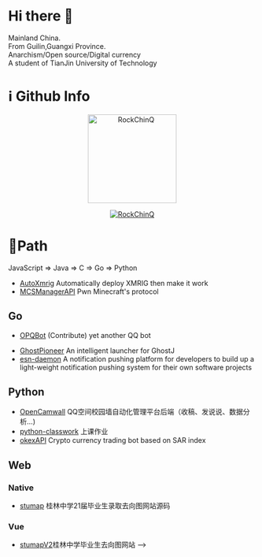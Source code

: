 # Hi there 👋

<!--
**RockChinQ/RockChinQ** is a ✨ _special_ ✨ repository because its `README.md` (this file) appears on your GitHub profile.

Here are some ideas to get you started:

- 🔭 I’m currently working on ...
- 🌱 I’m currently learning ...
- 👯 I’m looking to collaborate on ...
- 🤔 I’m looking for help with ...
- 💬 Ask me about ...
- 📫 How to reach me: ...
- 😄 Pronouns: ...
- ⚡ Fun fact: ...
-->
Mainland China.    
From Guilin,Guangxi Province.  
Anarchism/Open source/Digital currency  
A student of TianJin University of Technology
<!-- 
[![RockChinQ's github stats](https://github-readme-stats.vercel.app/api?username=RockChinQ&title_color=fa4694&count_private=true&theme=jolly)](https://github.com/anuraghazra/github-readme-stats) -->

# ℹ️ Github Info
<!-- 	
  <summary><b>🔎 Github Profile Details</b></summary>
<p align="center"><img height="180em" src="https://github-profile-summary-cards.vercel.app/api/cards/profile-details?username=RockChinQ&theme=github_dark" alt="RockChinQ" align = "center"/></p>
 -->
<!--   <summary><b>⚡ Github Stats</b></summary> -->
<p align="center"><!-- <img height="180em" src="https://github-readme-stats.vercel.app/api?username=RockChinQ&hide_border=true&count_private=true&show_icons=true&theme=radical" alt="RockChinQ" align = "center"/> -->
<img height="180em" src="https://github-readme-stats.vercel.app/api/top-langs?username=RockChinQ&show_icons=true&locale=en&layout=compact&hide_border=true&theme=radical" alt="RockChinQ" align = "center"/></p>

<!--  <summary><b>🔥 Github Streaks</b></summary> -->
 
<!-- <p align="center"><img src="https://github-readme-streak-stats.herokuapp.com/?user=RockChinQ&theme=black-ice&hide_border=true&stroke=0000&background=0D1117&ring=e05397&fire=e05397&currStreakLabel=e05397" alt="RockChinQ" /></p> -->
<!-- 
<summary><b>📊 Github Contribution Graph</b></summary>
<p align="center"<a href="#"><img alt="Ashish Kumar Activity Graph" src="https://activity-graph.herokuapp.com/graph?username=RockChinQ&bg_color=0D1117&color=e05397&line=e05397&point=FFFFFF&hide_border=true&" /></a></p>
<!-- </details>
<details>    --> 
<!--  <summary><b>🏆 Github Achievements</b></summary> -->
<p align="center"> <a href="https://github.com/RockChinQ"><img src="https://github-profile-trophy.vercel.app/?username=RockChinQ&margin-w=5&theme=radical" alt="RockChinQ" /></a> </p>

<!-- <h2>ℹ️ &nbsp;Wakatime Stat</h2>

 <p align="center">
<img height="180em" src="https://github-readme-stats.vercel.app/api/wakatime?username=RockChinQ" alt="RockChinQ" align = "center"/></p>
</p> -->

# 🐾Path

JavaScript $\Rightarrow$ Java $\Rightarrow$ C $\Rightarrow$ Go $\Rightarrow$ Python

<!-- # 📚Stacks

that used in these projects

## Java

### Swing

- [GhostJ](https://github.com/RockChinQ/GhostJ) Remote control Platform based on Socket.
- [AutoPVZGarden](https://github.com/RockChinQ/AutoPVZGarden) Automatically plants flowers in the garden of PVZ to make much money in a short time.
- [TicTacToe](https://github.com/RockChinQ/TicTacToe) Tic Tac Toe AI
- [TetrisEngine](https://github.com/RockChinQ/TetrisEngine) Tetris!

### Other

<!-- - [RFTX2](https://github.com/RockChinQ/RFTX2) A lib that implements two-way file transfer between server and client based on Socket -->
- [AutoXmrig](https://github.com/RockChinQ/AutoXmrig) Automatically deploy XMRIG then make it work
- [MCSManagerAPI](https://github.com/idoknow/MCSManagerAPI) Pwn Minecraft's protocol

## Go

- [OPQBot](https://github.com/opq-osc/OPQBot) (Contribute) yet another QQ bot
<!-- - [ghogo](https://github.com/RockChinQ/ghogo) Remote control implementation written in Go -->
<!-- - [gocryptobot](https://github.com/RockChinQ/gocryptobot) Crypto currency trading bot -->
- [GhostPioneer](https://github.com/RockChinQ/GhostPioneer) An intelligent launcher for GhostJ
- [esn-daemon](https://github.com/EasyNotification/esn-daemon) A notification pushing platform for developers to build up a light-weight notification pushing system for their own software projects

## Python

- [OpenCamwall](https://github.com/RockChinQ/OpenCamwall) QQ空间校园墙自动化管理平台后端（收稿、发说说、数据分析...)
- [python-classwork](https://github.com/RockChinQ/python-classwork) 上课作业
- [okexAPI](https://github.com/RockChinQ/okexAPI) Crypto currency trading bot based on SAR index

## Web

### Native

- [stumap](https://github.com/idoknow/stumap) 桂林中学21届毕业生录取去向图网站源码

### Vue

- [stumapV2](https://stumap.idoknow.top)桂林中学毕业生去向图网站 -->

